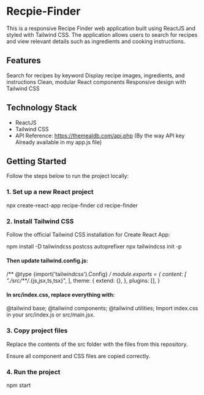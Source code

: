 # Recpie-Finder


This is a responsive Recipe Finder web application built using ReactJS and styled with Tailwind CSS. The application allows users to search for recipes and view relevant details such as ingredients and cooking instructions.

## Features

 Search for recipes by keyword
 Display recipe images, ingredients, and instructions
 Clean, modular React components
 Responsive design with Tailwind CSS

## Technology Stack

- ReactJS
- Tailwind CSS
- API Reference: https://themealdb.com/api.php (By the way API  key Already available in my app.js file) 

## Getting Started

Follow the steps below to run the project locally:

### 1. Set up a new React project

npx create-react-app recipe-finder
cd recipe-finder

### 2. Install Tailwind CSS
Follow the official Tailwind CSS installation for Create React App:

npm install -D tailwindcss postcss autoprefixer
npx tailwindcss init -p
#### Then update tailwind.config.js:

/** @type {import('tailwindcss').Config} */
module.exports = {
  content: [
    "./src/**/*.{js,jsx,ts,tsx}",
  ],
  theme: {
    extend: {},
  },
  plugins: [],
}
#### In src/index.css, replace everything with:

@tailwind base;
@tailwind components;
@tailwind utilities;
Import index.css in your src/index.js or src/main.jsx.

### 3. Copy project files
Replace the contents of the src folder with the files from this repository.

Ensure all component and CSS files are copied correctly.

### 4. Run the project
npm start

